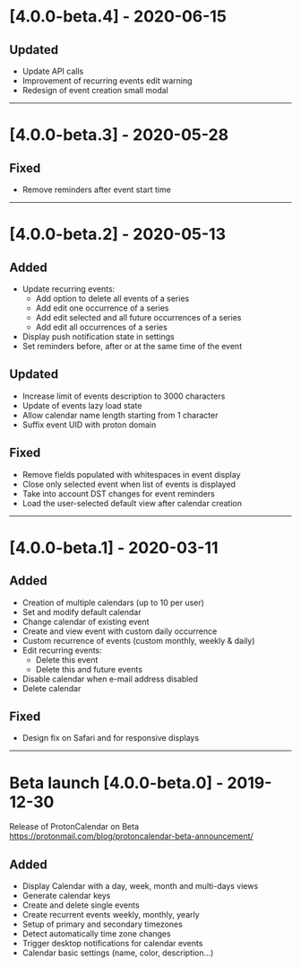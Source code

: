 # [4.0.0-beta.4] - 2020-06-15
## Updated
- Update API calls
- Improvement of recurring events edit warning
- Redesign of event creation small modal

___
# [4.0.0-beta.3] - 2020-05-28
## Fixed
- Remove reminders after event start time

___
# [4.0.0-beta.2] - 2020-05-13

## Added
- Update recurring events:
    * Add option to delete all events of a series
    * Add edit one occurrence of a series
    * Add edit selected and all future occurrences of a series
    * Add edit all occurrences of a series 
- Display push notification state in settings
- Set reminders before, after or at the same time of the event

## Updated
- Increase limit of events description to 3000 characters 
- Update of events lazy load state
- Allow calendar name length starting from 1 character
- Suffix event UID with proton domain

## Fixed
- Remove fields populated with whitespaces in event display
- Close only selected event when list of events is displayed
- Take into account DST changes for event reminders      
- Load the user-selected default view after calendar creation

___

# [4.0.0-beta.1] - 2020-03-11

## Added
- Creation of multiple calendars (up to 10 per user)
- Set and modify default calendar
- Change calendar of existing event
- Create and view event with custom daily occurrence
- Custom recurrence of events (custom monthly, weekly & daily)
- Edit recurring events:
    * Delete this event
    * Delete this and future events
- Disable calendar when e-mail address disabled
- Delete calendar

## Fixed
- Design fix on Safari and for responsive displays

___

# Beta launch [4.0.0-beta.0] - 2019-12-30

Release of ProtonCalendar on Beta https://protonmail.com/blog/protoncalendar-beta-announcement/ 

## Added
- Display Calendar with a day, week, month and multi-days views
- Generate calendar keys
- Create and delete single events
- Create recurrent events weekly, monthly, yearly
- Setup of primary and secondary timezones
- Detect automatically time zone changes
- Trigger desktop notifications for calendar events
- Calendar basic settings (name, color, description...)





